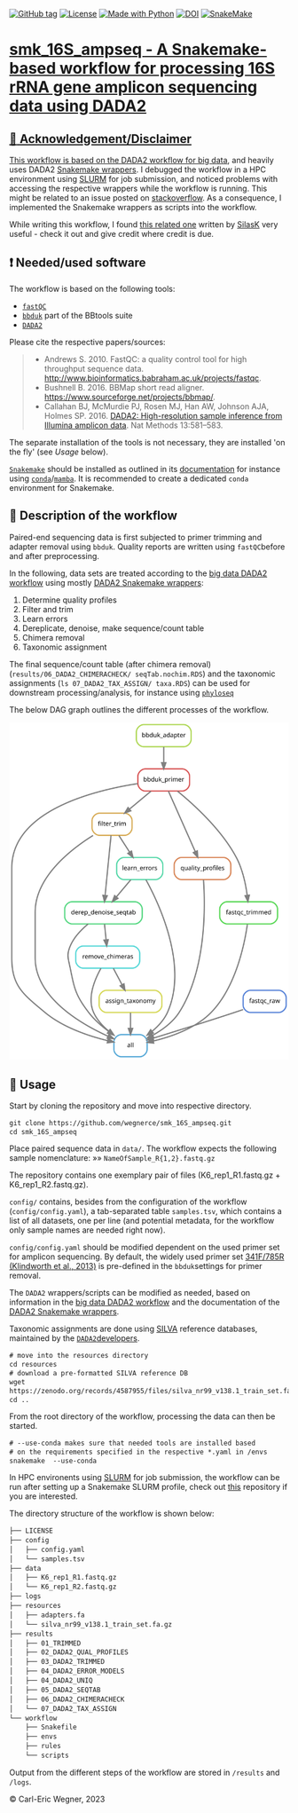 <a href="https://github.com/wegnerce/smk_16S_ampseq/releases/"><img src="https://img.shields.io/github/tag/wegnerce/smk_16S_ampseq?include_prereleases=&sort=semver&color=blue" alt="GitHub tag"></a>  <a href="#license"><img src="https://img.shields.io/badge/License-GPL3-blue" alt="License"></a> <a href="https://python.org" title="Go to Python homepage"><img src="https://img.shields.io/badge/Python-%3E=3.6-blue?logo=python&logoColor=white" alt="Made with Python"></a> <a href="https://zenodo.org/doi/10.5281/zenodo.10422283"><img src="https://zenodo.org/badge/729812451.svg" alt="DOI"></a>
 <a href="https://snakemake.github.io"><img src="https://img.shields.io/badge/snakemake-≥6.1.0-brightgreen.svg" alt="SnakeMake">
# smk_16S_ampseq - A Snakemake-based workflow for processing 16S rRNA gene amplicon sequencing data using DADA2
## :pushpin: Acknowledgement/Disclaimer
This workflow is based on the [DADA2 workflow for big data](https://benjjneb.github.io/dada2/bigdata.html), and heavily uses DADA2 [Snakemake wrappers](https://snakemake-wrappers.readthedocs.io/en/stable/wrappers/dada2.html). I debugged the workflow in a HPC environment using [SLURM](https://slurm.schedmd.com/overview.html) for job submission, and noticed problems with accessing the respective wrappers while the workflow is running. This might be related to an issue posted on [stackoverflow](https://stackoverflow.com/questions/76267968/snakemake-wrappers-not-working-on-slurm-cluster-compute-nodes-without-internet). As a consequence, I implemented the Snakemake wrappers as scripts into the workflow.

While writing this workflow, I found [this related one](https://github.com/SilasK/16S-dada2) written by [SilasK](https://github.com/SilasK) very useful - check it out and give credit where credit is due.

## :exclamation: Needed/used software
The workflow is based on the following tools: 
- [`fastQC`](https://www.bioinformatics.babraham.ac.uk/projects/fastqc/)
- [`bbduk`](https://jgi.doe.gov/data-and-tools/software-tools/bbtools/)  part of the BBtools suite
- [`DADA2`](https://github.com/benjjneb/dada2)

Please cite the respective papers/sources:

> * Andrews S. 2010. FastQC: a quality control tool for high throughput sequence data. http://www.bioinformatics.babraham.ac.uk/projects/fastqc.
>* Bushnell B. 2016. BBMap short read aligner. https://www.sourceforge.net/projects/bbmap/.
>* Callahan BJ, McMurdie PJ, Rosen MJ, Han AW, Johnson AJA, Holmes SP. 2016. [DADA2: High-resolution sample inference from Illumina amplicon data](http://dx.doi.org/10.1038/nmeth.3869). Nat Methods 13:581–583. 

The separate installation of the tools is not necessary, they are installed 'on the fly' (see _Usage_ below).

[`Snakemake`](https://snakemake.github.io/) should be installed as outlined in its [documentation](https://snakemake.readthedocs.io/en/stable/getting_started/installation.html) for instance using [`conda`](https://docs.conda.io/en/latest/miniconda.html)/[`mamba`](https://github.com/conda-forge/miniforge#mambaforge). It is recommended to create a dedicated `conda` environment for Snakemake.

## :blue_book: Description of the workflow
Paired-end sequencing data is first subjected to primer trimming and adapter removal using `bbduk`. Quality reports are written using `fastQC`before and after preprocessing.

In the following, data sets are treated according to the [big data DADA2 workflow](https://benjjneb.github.io/dada2/bigdata.html) using mostly [DADA2 Snakemake wrappers](https://snakemake-wrappers.readthedocs.io/en/stable/wrappers/dada2.html):

1. Determine quality profiles
2. Filter and trim
3. Learn errors
4. Dereplicate, denoise, make sequence/count table
5. Chimera removal
6. Taxonomic assignment

The final sequence/count table (after chimera removal) (`results/06_DADA2_CHIMERACHECK/
seqTab.nochim.RDS`) and the taxonomic assignments (`ls 07_DADA2_TAX_ASSIGN/
taxa.RDS`) can be used for downstream processing/analysis, for instance using [`phyloseq`](https://joey711.github.io/phyloseq/index.html)

The below DAG graph outlines the different processes of the workflow.

![DAG of smk_16S_ampseq.](dag.svg)

## :hammer: Usage
Start by cloning the repository and move into respective directory.
```
git clone https://github.com/wegnerce/smk_16S_ampseq.git
cd smk_16S_ampseq
```
Place paired sequence data in `data/`. The workflow expects the following sample nomenclature:
»» `NameOfSample_R{1,2}.fastq.gz`

The repository contains one exemplary pair of files (K6_rep1_R1.fastq.gz + K6_rep1_R2.fastq.gz).

`config/` contains, besides from the configuration of the workflow (`config/config.yaml`), a tab-separated table `samples.tsv`, which contains a list of all datasets, one per line (and potential metadata, for the workflow only sample names are needed right now).

`config/config.yaml` should be modified dependent on the used primer set for amplicon sequencing. By default, the widely used primer set [341F/785R (Klindworth et al., 2013)](https://academic.oup.com/nar/article/41/1/e1/1164457?login=false) is pre-defined in the `bbduk`settings for primer removal.

The `DADA2` wrappers/scripts can be modified as needed, based on information in the [big data DADA2 workflow](https://benjjneb.github.io/dada2/bigdata.html) and the documentation of the [DADA2 Snakemake wrappers](https://snakemake-wrappers.readthedocs.io/en/stable/wrappers/dada2.html).

Taxonomic assignments are done using [SILVA](https://www.arb-silva.de/) reference databases, maintained by the [`DADA2`developers](https://benjjneb.github.io/dada2/training.html).

```
# move into the resources directory
cd resources
# download a pre-formatted SILVA reference DB
wget https://zenodo.org/records/4587955/files/silva_nr99_v138.1_train_set.fa.gz
cd ..
```

From the root directory of the workflow, processing the data can then be started.
```
# --use-conda makes sure that needed tools are installed based
# on the requirements specified in the respective *.yaml in /envs
snakemake  --use-conda
```

In HPC environents using [SLURM](https://slurm.schedmd.com/overview.html) for job submission, the workflow can be run after setting up a Snakemake SLURM profile, check out [this](https://github.com/wegnerce/smk_slurm_profile) repository if you are interested.

The directory structure of the workflow is shown below:
```bash
├── LICENSE
├── config
│   ├── config.yaml
│   └── samples.tsv
├── data
│   ├── K6_rep1_R1.fastq.gz
│   └── K6_rep1_R2.fastq.gz
├── logs
├── resources
│   ├── adapters.fa
│   └── silva_nr99_v138.1_train_set.fa.gz
├── results
│   ├── 01_TRIMMED
│   ├── 02_DADA2_QUAL_PROFILES
│   ├── 03_DADA2_TRIMMED
│   ├── 04_DADA2_ERROR_MODELS
│   ├── 04_DADA2_UNIQ
│   ├── 05_DADA2_SEQTAB
│   ├── 06_DADA2_CHIMERACHECK
│   └── 07_DADA2_TAX_ASSIGN
└── workflow
    ├── Snakefile
    ├── envs
    ├── rules
    └── scripts
```
Output from the different steps of the workflow are stored in `/results` and `/logs`. 

:copyright: Carl-Eric Wegner, 2023
